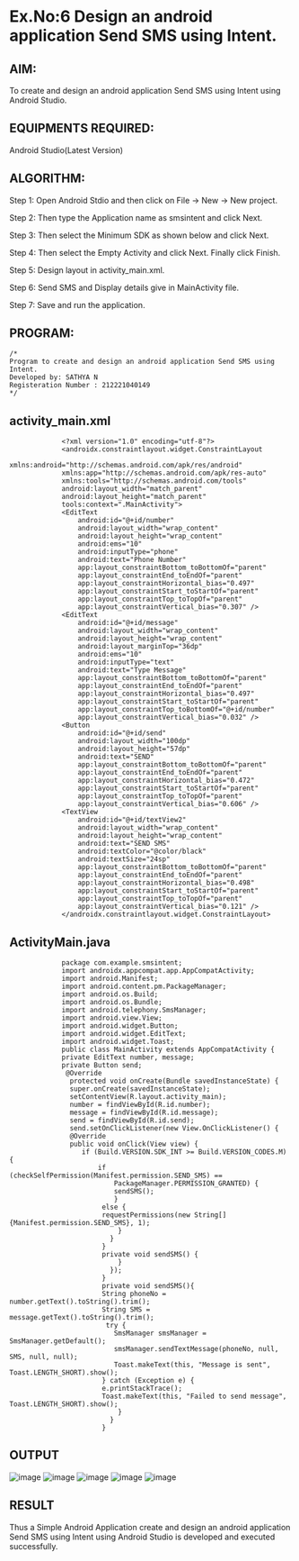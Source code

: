 
# Ex.No:6 Design an android application Send SMS using Intent.


## AIM:

To create and design an android application Send SMS using Intent using Android Studio.

## EQUIPMENTS REQUIRED:

Android Studio(Latest Version)

## ALGORITHM:

Step 1: Open Android Stdio and then click on File -> New -> New project.

Step 2: Then type the Application name as smsintent and click Next. 

Step 3: Then select the Minimum SDK as shown below and click Next.

Step 4: Then select the Empty Activity and click Next. Finally click Finish.

Step 5: Design layout in activity_main.xml.

Step 6: Send SMS and Display details give in MainActivity file.

Step 7: Save and run the application.

## PROGRAM:
```
/*
Program to create and design an android application Send SMS using Intent.
Developed by: SATHYA N
Registeration Number : 212221040149
*/
```
## activity_main.xml
                 <?xml version="1.0" encoding="utf-8"?>
                 <androidx.constraintlayout.widget.ConstraintLayout 
                 xmlns:android="http://schemas.android.com/apk/res/android"
                 xmlns:app="http://schemas.android.com/apk/res-auto"
                 xmlns:tools="http://schemas.android.com/tools"
                 android:layout_width="match_parent"
                 android:layout_height="match_parent"
                 tools:context=".MainActivity">
                 <EditText
                     android:id="@+id/number"
                     android:layout_width="wrap_content"
                     android:layout_height="wrap_content"
                     android:ems="10"
                     android:inputType="phone"
                     android:text="Phone Number"
                     app:layout_constraintBottom_toBottomOf="parent"
                     app:layout_constraintEnd_toEndOf="parent"
                     app:layout_constraintHorizontal_bias="0.497"
                     app:layout_constraintStart_toStartOf="parent"
                     app:layout_constraintTop_toTopOf="parent"
                     app:layout_constraintVertical_bias="0.307" />
                 <EditText
                     android:id="@+id/message"
                     android:layout_width="wrap_content"
                     android:layout_height="wrap_content"
                     android:layout_marginTop="36dp"
                     android:ems="10"
                     android:inputType="text"
                     android:text="Type Message"
                     app:layout_constraintBottom_toBottomOf="parent"
                     app:layout_constraintEnd_toEndOf="parent"
                     app:layout_constraintHorizontal_bias="0.497"
                     app:layout_constraintStart_toStartOf="parent"
                     app:layout_constraintTop_toBottomOf="@+id/number"
                     app:layout_constraintVertical_bias="0.032" />
                 <Button
                     android:id="@+id/send"
                     android:layout_width="100dp"
                     android:layout_height="57dp"
                     android:text="SEND"
                     app:layout_constraintBottom_toBottomOf="parent"
                     app:layout_constraintEnd_toEndOf="parent"
                     app:layout_constraintHorizontal_bias="0.472"
                     app:layout_constraintStart_toStartOf="parent"
                     app:layout_constraintTop_toTopOf="parent"
                     app:layout_constraintVertical_bias="0.606" />
                 <TextView
                     android:id="@+id/textView2"
                     android:layout_width="wrap_content"
                     android:layout_height="wrap_content"
                     android:text="SEND SMS"
                     android:textColor="@color/black"
                     android:textSize="24sp"
                     app:layout_constraintBottom_toBottomOf="parent"
                     app:layout_constraintEnd_toEndOf="parent"
                     app:layout_constraintHorizontal_bias="0.498"
                     app:layout_constraintStart_toStartOf="parent"
                     app:layout_constraintTop_toTopOf="parent"
                     app:layout_constraintVertical_bias="0.121" />
                 </androidx.constraintlayout.widget.ConstraintLayout>
                 
## ActivityMain.java
                 package com.example.smsintent;
                 import androidx.appcompat.app.AppCompatActivity;
                 import android.Manifest;
                 import android.content.pm.PackageManager;
                 import android.os.Build;
                 import android.os.Bundle;
                 import android.telephony.SmsManager;
                 import android.view.View;
                 import android.widget.Button;
                 import android.widget.EditText;
                 import android.widget.Toast;
                 public class MainActivity extends AppCompatActivity {
                 private EditText number, message;
                 private Button send;
                  @Override
                   protected void onCreate(Bundle savedInstanceState) {
                   super.onCreate(savedInstanceState);
                   setContentView(R.layout.activity_main);
                   number = findViewById(R.id.number);
                   message = findViewById(R.id.message);
                   send = findViewById(R.id.send);
                   send.setOnClickListener(new View.OnClickListener() {
                   @Override
                   public void onClick(View view) {
                      if (Build.VERSION.SDK_INT >= Build.VERSION_CODES.M) {
                          if (checkSelfPermission(Manifest.permission.SEND_SMS) ==
                              PackageManager.PERMISSION_GRANTED) {
                              sendSMS();
                              } 
                           else {
                           requestPermissions(new String[]{Manifest.permission.SEND_SMS}, 1);
                               }
                             }
                           }
                           private void sendSMS() {
                               }
                             });
                           }
                           private void sendSMS(){
                           String phoneNo = number.getText().toString().trim();
                           String SMS = message.getText().toString().trim();
                            try {
                              SmsManager smsManager = SmsManager.getDefault();
                              smsManager.sendTextMessage(phoneNo, null, SMS, null, null);
                              Toast.makeText(this, "Message is sent", Toast.LENGTH_SHORT).show();
                           } catch (Exception e) {
                           e.printStackTrace();
                           Toast.makeText(this, "Failed to send message", Toast.LENGTH_SHORT).show();
                               }
                             }
                           }



## OUTPUT
![image](https://github.com/Sathya-006/Mobile-Application-Development/assets/121661327/216d734c-99aa-4b74-9e5f-f10e916f33e7)
![image](https://github.com/Sathya-006/Mobile-Application-Development/assets/121661327/beaad400-e0af-4562-81eb-54f1f57e20c5)
![image](https://github.com/Sathya-006/Mobile-Application-Development/assets/121661327/520ee8a3-0873-4151-a84a-e3a13c945457)
![image](https://github.com/Sathya-006/Mobile-Application-Development/assets/121661327/1fe0b83a-6f77-468e-ba5e-72fb85842ec9)
![image](https://github.com/Sathya-006/Mobile-Application-Development/assets/121661327/f29aca38-64c6-4948-a3a1-458b0a58612f)



## RESULT
Thus a Simple Android Application create and design an android application Send SMS using Intent using Android Studio is developed and executed successfully.
